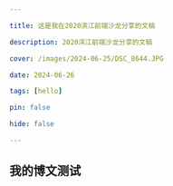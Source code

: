 ```yaml
---

title: 这是我在2020滨江前端沙龙分享的文稿

description: 2020滨江前端沙龙分享的文稿

cover: /images/2024-06-25/DSC_8644.JPG

date: 2024-06-26

tags: [hello]

pin: false

hide: false

---
```

## 我的博文测试